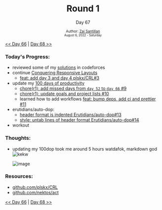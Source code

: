 <div align="center">
  <h1>Round 1</h1>
  <p>Day 67</p>
  <sub>
    Author: <a href="https://github.com/plskz" target="_blank">Zai Santillan</a>
    <br>
    <small>August 6, 2022 - Saturday</small>
  </sub>
</div>

[<< Day 66](day066.md) | [Day 68 >>](day068.md)

### Today's Progress:

- reviewed some of my [solutions](https://github.com/plskz/competitive-programming) in codeforces
- continue [Conquering Responsive Layouts](https://courses.kevinpowell.co/view/courses/conquering-responsive-layouts)
  - [feat: add day 3 and day 4 plskx/CRL#3](https://github.com/plskx/CRL/pull/3)
- update my [100 days of productivity](https://github.com/plskz/100-days-of-productivity)
  - [chore(r1): add missed days from `day 52` to `day 66` #9](https://github.com/plskz/100-days-of-productivity/pull/9)
  - [chore(r1): update goals and project lists #10](https://github.com/plskz/100-days-of-productivity/pull/10)
  - learned how to add workflows [feat: bump deps, add ci and prettier #11](https://github.com/plskz/100-days-of-productivity/pull/11)
- erutidians/auto-dop:
  - [header format is indented Erutidians/auto-dop#13](https://github.com/Erutidians/auto-dop/issues/13)
  - [style: untab lines of header format Erutidians/auto-dop#14](https://github.com/Erutidians/auto-dop/pull/14)
- workout

### Thoughts:

- updating my 100dop took me around 5 hours watdafok, markdown god ![kekw](https://cdn.discordapp.com/emojis/900635750561906759.webp?size=28)

  ![image](https://user-images.githubusercontent.com/57343545/188600070-83e375fb-a4be-461b-b46e-710ebefda615.png)

### Resources:

- [github.com/plskx/CRL](https://github.com/plskx/CRL)
- [github.com/nektos/act](https://github.com/nektos/act)

[<< Day 66](day066.md) | [Day 68 >>](day068.md)
